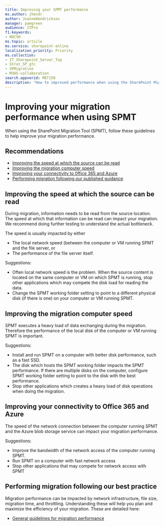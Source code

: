 ```yaml
---
title: Improving your SPMT performance
ms.author: jhendr
author: JoanneHendrickson
manager: pamgreen
audience: ITPro
f1.keywords:
- NOCSH
ms.topic: article
ms.service: sharepoint-online
localization_priority: Priority
ms.collection: 
- IT_Sharepoint_Server_Top
- Strat_SP_gtc
- SPMigration
- M365-collaboration
search.appverid: MET150
description: "How to improved performance when using the SharePoint Migration Tool."
---
```

# Improving your migration performance when using SPMT

When using the SharePoint Migration Tool (SPMT), follow these guidelines to help improve your migration performance.

## Recommendations 

-	[Improving the speed at which the source can be read](#improving-the-speed-at-which-the-source-can-be-read)
-	[Improving the migration computer speed](#improving-the-migration-computer-speed)
-	[Improving your connectivity to 0ffice 365 and Azure](#improving-your-connectivity-to-office-365-and-azure)
-	[Performing migration following our published guidance](https://docs.microsoft.com/sharepointmigration/sharepoint-online-and-onedrive-migration-speed)


## Improving the speed at which the source can be read 
During migration, information needs to be read from the source location. The speed at which that information can be read can impact your migration.  We recommend doing further testing to understand the actual bottleneck. 

The speed is usually impacted by either 
- The local network speed (between the computer or VM running SPMT and the file server, or 
- The performance of the file server itself.

Suggestions:

- Often local network speed is the problem. When the source content is located on the same computer or VM on which SPMT is running, stop other applications which may compete the disk load for reading the data. 
-  Change the SPMT working folder setting to point to a different physical disk (if there is one) on your computer or VM running SPMT.



## Improving the migration computer speed
SPMT executes a heavy load of data exchanging during the migration. Therefore the performance of the local disk of the computer or VM running SPMT is important.

Suggestions:
 
- Install and run SPMT on a computer with better disk performance, such as a fast SSD.   
- The disk which hosts the SPMT working folder impacts the SPMT performance. If there are multiple disks on the computer, configure SPMT working folder setting to point to the disk with the best performance. 
- Stop other applications which  creates a heavy load of disk operations when doing the migration.

## Improving your connectivity to Office 365 and Azure 

The speed of the network connection between the computer running SPMT and the Azure blob storage service can impact your migration performance.  

Suggestions: 

- Improve the bandwidth of the network access of the computer running SPMT.
- Run SPMT on a computer with fast network access
- Stop other applications that may compete for network access with SPMT


## Performing migration following our best practice 

Migration performance can be impacted by network infrastructure, file size, migration time, and throttling. Understanding these will help you plan and maximize the efficiency of your migration. These are detailed here:

- [General guidelines for migration performance](https://docs.microsoft.com/sharepointmigration/sharepoint-online-and-onedrive-migration-speed)


